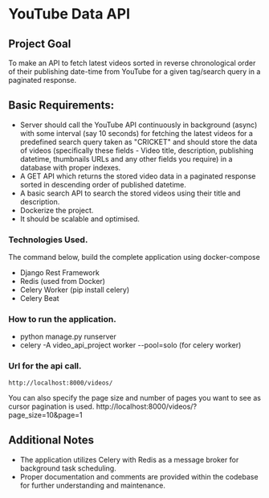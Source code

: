 # YouTube Data API

## Project Goal

To make an API to fetch latest videos sorted in reverse chronological order of their publishing date-time from YouTube for a given tag/search query in a paginated response.

## Basic Requirements:

- Server should call the YouTube API continuously in background (async) with some interval (say 10 seconds) for fetching the latest videos for a predefined search query taken as "CRICKET" and should store the data of videos (specifically these fields - Video title, description, publishing datetime, thumbnails URLs and any other fields you require) in a database with proper indexes.
- A GET API which returns the stored video data in a paginated response sorted in descending order of published datetime.
- A basic search API to search the stored videos using their title and description.
- Dockerize the project.
- It should be scalable and optimised.


### Technologies Used.
The command below, build the complete application using docker-compose
* Django Rest Framework 
* Redis (used from Docker)
* Celery Worker (pip install celery)
* Celery Beat

### How to run the application. 
 * python manage.py runserver
 * celery -A video_api_project worker --pool=solo (for celery worker)

### Url for the api call.
    http://localhost:8000/videos/
  You can also specify the page size and number of pages you want to see as cursor pagination is used.
    http://localhost:8000/videos/?page_size=10&page=1

## Additional Notes
- The application utilizes Celery with Redis as a message broker for background task scheduling.
- Proper documentation and comments are provided within the codebase for further understanding and maintenance.

